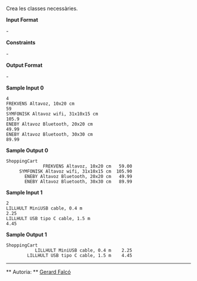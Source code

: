Crea les classes necessàries.

**Input Format**

\-

**Constraints**

\-

**Output Format**

\-

**Sample Input 0**

    4
    FREKVENS Altavoz, 10x20 cm
    59
    SYMFONISK Altavoz wifi, 31x10x15 cm
    105.9
    ENEBY Altavoz Bluetooth, 20x20 cm
    49.99
    ENEBY Altavoz Bluetooth, 30x30 cm
    89.99

**Sample Output 0**

    ShoppingCart
                  FREKVENS Altavoz, 10x20 cm   59.00
         SYMFONISK Altavoz wifi, 31x10x15 cm  105.90
           ENEBY Altavoz Bluetooth, 20x20 cm   49.99
           ENEBY Altavoz Bluetooth, 30x30 cm   89.99

**Sample Input 1**

    2
    LILLHULT MiniUSB cable, 0.4 m
    2.25
    LILLHULT USB tipo C cable, 1.5 m
    4.45

**Sample Output 1**

    ShoppingCart
               LILLHULT MiniUSB cable, 0.4 m    2.25
            LILLHULT USB tipo C cable, 1.5 m    4.45

----------

** Autoria: **
[Gerard Falcó](https://github.com/gerardfp)
